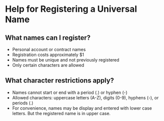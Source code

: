 # Help for Registering a Universal Name

## What names can I register?

- Personal account or contract names
- Registration costs approximately $1
- Names must be unique and not previously registered
- Only certain characters are allowed

## What character restrictions apply?

- Names cannot start or end with a period (.) or hyphen (-)
- Allowed characters: uppercase letters (A-Z), digits (0-9), hyphens (-), or periods (.)
- For convenience, names may be display and entered with lower case letters. But the registered name is in upper case.
